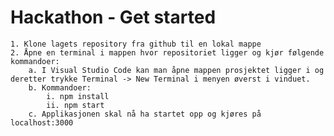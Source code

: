 # Hackathon - Get started

	1. Klone lagets repository fra github til en lokal mappe
	2. Åpne en terminal i mappen hvor repositoriet ligger og kjør følgende kommandoer:
		a. I Visual Studio Code kan man åpne mappen prosjektet ligger i og deretter trykke Terminal -> New Terminal i menyen øverst i vinduet.
		b. Kommandoer: 
			i. npm install
			ii. npm start
		c. Applikasjonen skal nå ha startet opp og kjøres på localhost:3000
